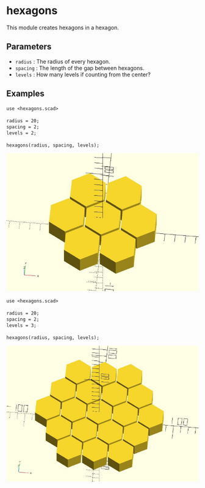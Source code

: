 # hexagons

This module creates hexagons in a hexagon.

## Parameters

- `radius` : The radius of every hexagon.
- `spacing` : The length of the gap between hexagons.
- `levels` : How many levels if counting from the center?

## Examples

	use <hexagons.scad>
	
	radius = 20;
	spacing = 2;
	levels = 2;
	
	hexagons(radius, spacing, levels);

![hexagons](images/lib3x-hexagons-1.JPG)

	use <hexagons.scad>
	
	radius = 20;
	spacing = 2;
	levels = 3;
	
	hexagons(radius, spacing, levels);


![hexagons](images/lib3x-hexagons-2.JPG)